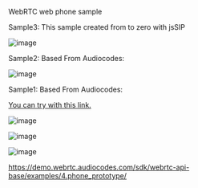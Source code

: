 WebRTC web phone sample

Sample3: This sample created from to zero with jsSIP

![image](https://github.com/user-attachments/assets/2bb35abd-8c56-4c9e-a40a-2c3dd96a1f3e)



Sample2: Based From Audiocodes:

![image](https://i.imgur.com/s6tFsci.gif)

Sample1: Based From Audiocodes:

[You can try with this link.](https://mhrgl.com/phone/)

![image](https://github.com/mahirgul/WebRtcDemo/assets/8502843/41924d08-fb2b-4798-ba17-8c6c88dc16f6)

![image](https://github.com/mahirgul/WebRtcDemo/assets/8502843/c09a14b3-3297-4fd8-8dd6-a3f22a3ac6a9)

![image](https://github.com/mahirgul/WebRtcDemo/assets/8502843/87430d34-5468-46ee-b70a-9e1fc3dd6fbe)

https://demo.webrtc.audiocodes.com/sdk/webrtc-api-base/examples/4.phone_prototype/
